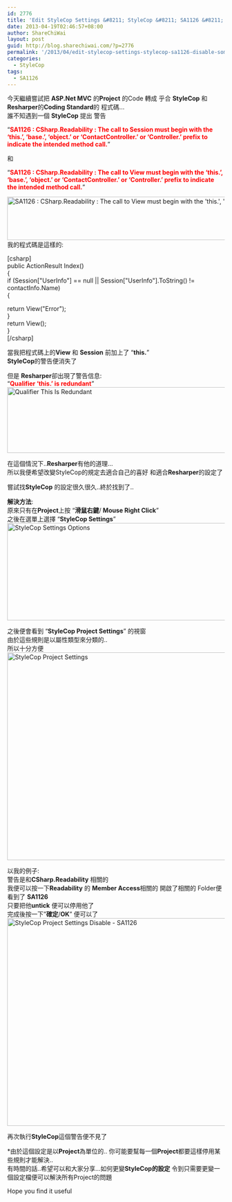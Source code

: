 ```yaml
---
id: 2776
title: 'Edit StyleCop Settings &#8211; StyleCop &#8211; SA1126 &#8211; Disable some of the StyleCop Rules &#8211;  停用某些StyleCop的規則'
date: 2013-04-19T02:46:57+08:00
author: ShareChiWai
layout: post
guid: http://blog.sharechiwai.com/?p=2776
permalink: '/2013/04/edit-stylecop-settings-stylecop-sa1126-disable-some-of-the-stylecop-rules-%e5%81%9c%e7%94%a8%e6%9f%90%e4%ba%9bstylecop%e7%9a%84%e8%a6%8f%e5%89%87/'
categories:
  - StyleCop
tags:
  - SA1126
---
```

今天繼續嘗試把 **ASP.Net MVC** 的**Project** 的Code 轉成 乎合 **StyleCop** 和 **Resharper**的**Coding Standard**的 程式碼&#8230;  
誰不知遇到一個 **StyleCop** 提出 警告

&#8220;<span style="color: #ff0000;"><strong>SA1126 : CSharp.Readability : The call to Session must begin with the &#8216;this.&#8217;, &#8216;base.&#8217;, &#8216;object.&#8217; or &#8216;ContactController.&#8217; or &#8216;Controller.&#8217; prefix to indicate the intended method call.</strong></span>&#8221;

和

&#8220;<span style="color: #ff0000;"><strong>SA1126 : CSharp.Readability : The call to View must begin with the &#8216;this.&#8217;, &#8216;base.&#8217;, &#8216;object.&#8217; or &#8216;ContactController.&#8217; or &#8216;Controller.&#8217; prefix to indicate the intended method call.</strong></span>&#8221;

[<img class="alignnone size-full wp-image-2777" alt="SA1126 : CSharp.Readability : The call to View must begin with the 'this.', 'base.'" src="https://i1.wp.com/blog.sharechiwai.com/wp-content/uploads/2013/05/SA1126.png?resize=625%2C100" width="625" height="100" data-recalc-dims="1" />](https://i1.wp.com/blog.sharechiwai.com/wp-content/uploads/2013/05/SA1126.png)  
我的程式碼是這樣的:

[csharp]  
public ActionResult Index()  
{  
if (Session["UserInfo"] == null || Session["UserInfo"].ToString() != contactInfo.Name)  
{

return View("Error");  
}  
return View();  
}  
[/csharp]

當我把程式碼上的**View** 和 **Session** 前加上了 &#8220;**this.**&#8221;  
**StyleCop**的警告便消失了

但是 **Resharper**卻出現了警告信息:  
&#8220;<span style="color: #ff0000;"><strong>Qualifier &#8216;this.&#8217; is redundant</strong></span>&#8221;  
[<img class="alignnone size-full wp-image-2778" alt="Qualifier This Is Redundant" src="https://i1.wp.com/blog.sharechiwai.com/wp-content/uploads/2013/05/QualifierThisIsRedundant.png?resize=625%2C152" width="625" height="152" data-recalc-dims="1" />](https://i1.wp.com/blog.sharechiwai.com/wp-content/uploads/2013/05/QualifierThisIsRedundant.png)

在這個情況下..**Resharper**有他的道理&#8230;  
所以我便希望改變StyleCop的規定去適合自己的喜好 和適合**Resharper**的設定了

嘗試找**StyleCop** 的設定很久很久..終於找到了..

**解決方法**:  
原來只有在**Project**上按 &#8220;**滑鼠右鍵**/ **Mouse Right Click**&#8221;  
之後在選單上選擇 &#8220;**StyleCop Settings**&#8221;  
[<img class="alignnone size-full wp-image-2779" alt="StyleCop Settings Options" src="https://i1.wp.com/blog.sharechiwai.com/wp-content/uploads/2013/05/StyleCopSettingsOptions.png?resize=625%2C225" width="625" height="225" data-recalc-dims="1" />](https://i1.wp.com/blog.sharechiwai.com/wp-content/uploads/2013/05/StyleCopSettingsOptions.png)

之後便會看到 &#8220;**StyleCop Project Settings**&#8221; 的視窗  
由於這些規則是以屬性類型來分類的..  
所以十分方便  
[<img class="alignnone size-full wp-image-2780" alt="StyleCop Project Settings" src="https://i0.wp.com/blog.sharechiwai.com/wp-content/uploads/2013/05/StyleCopProjectSettings.png?resize=625%2C480" width="625" height="480" data-recalc-dims="1" />](https://i0.wp.com/blog.sharechiwai.com/wp-content/uploads/2013/05/StyleCopProjectSettings.png)

以我的例子:  
警告是和**CSharp.Readability** 相關的  
我便可以按一下**Readability** 的 **Member Access**相關的 開啟了相關的 Folder便 看到了 **SA1126**  
只要把他**untick** 便可以停用他了  
完成後按一下&#8221;**確定**/**OK**&#8221; 便可以了  
[<img class="alignnone size-full wp-image-2781" alt="StyleCop Project Settings Disable - SA1126" src="https://i0.wp.com/blog.sharechiwai.com/wp-content/uploads/2013/05/StyleCopProjectSettingsDisableSA1126.png?resize=625%2C480" width="625" height="480" data-recalc-dims="1" />](https://i0.wp.com/blog.sharechiwai.com/wp-content/uploads/2013/05/StyleCopProjectSettingsDisableSA1126.png)

再次執行**StyleCop**這個警告便不見了

*由於這個設定是以**Project**為單位的.. 你可能要幫每一個**Project**都要這樣停用某些規則才能解決..  
有時間的話..希望可以和大家分享&#8230;如何更變**StyleCop的設定** 令到只需要更變一個設定檔便可以解決所有Project的問題

Hope you find it useful